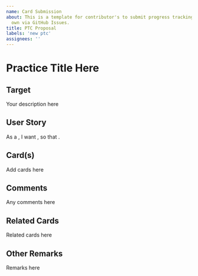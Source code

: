 ```yaml
---
name: Card Submission
about: This is a template for contributor's to submit progress tracking cards of their
  own via GitHub Issues.
title: PTC Proposal
labels: 'new ptc'
assignees: ''
---
```


# Practice Title Here

<!-- 
Suggest a short name that covers the topic of your card (like "Unit Testing"). 
-->

## Target

<!-- 
Provide a brief description of the the goal (target) that a user is trying to reach with this card. 
-->

Your description here

## User Story

<!-- 
Next, provide one or more **user stories** that explain the context of this goal.
A user story is a statement that can be phrased as "As a _____, I want _____ so that _____." 
-->

As a  <!-- FILL IN --> , I want <!-- FILL IN -->, so that <!-- FILL IN -->.

## Card(s)

<!-- 
Provide one or more cards to help a prospective user measure progress towards the goal (such as adopting a new practice or technology). A progress tracking card consists of a numbered list, where the numbers represent a set of scores (often from zero to five), and each item in the list is a qualitative description that illustrates what it means to reach that score. Zero should represent a starting state, and the highest number should represent fully achieving the goal.

Example:
0. Little or no independent testing. Functional testing via users.
1. Independent functional testing of primary capabilities.
2. Primary functional testing, some unit test coverage.
3. Comprehensive unit testing, primary functional testing.
4. Comprehensive unit testing, functional testing for documented use cases.
5. Comprehensive unit, use case functional testing; test coverage commitment. 
-->

Add cards here

## Comments
<!-- 
Here you may add any additional comments to help the reader use your item in the catalog, such as definitions or links to helpful material.
-->

Any comments here

## Related Cards
<!-- 
If you know of any existing cards which relate to this card (or would like to suggest cards that should be created), list them here.
-->

Related cards here

## Other Remarks

<!-- 
If you have any other remarks or points of discussion that you want to raise in this GitHub Issue (e.g. "Is there a better way to phrase my user story?", feel free to those here. 
-->

Remarks here
